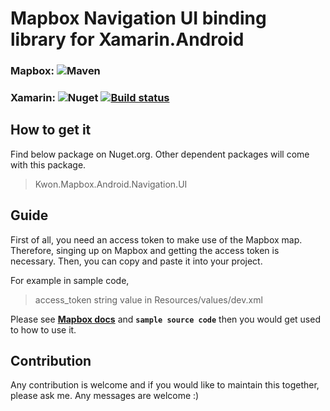 # Mapbox Navigation UI binding library for Xamarin.Android

### Mapbox: ![Maven](https://maven-badges.herokuapp.com/maven-central/com.mapbox.mapboxsdk/mapbox-android-navigation/badge.svg)
### Xamarin: ![Nuget](https://img.shields.io/nuget/v/Kwon.Mapbox.Android.Navigation.UI.svg) [![Build status](https://bradkwon.visualstudio.com/Xamarin%20Binding%20Libraries/_apis/build/status/Mapbox-NavigationUI-Xamarin.Android-CI)](https://bradkwon.visualstudio.com/Xamarin%20Binding%20Libraries/_build/latest?definitionId=11)

## How to get it
Find below package on Nuget.org. Other dependent packages will come with this package.
> Kwon.Mapbox.Android.Navigation.UI

## Guide
First of all, you need an access token to make use of the Mapbox map. Therefore, singing up on Mapbox and getting the access token is necessary. Then, you can copy and paste it into your project.

For example in sample code,
> access_token string value in Resources/values/dev.xml

Please see **[Mapbox docs](https://www.mapbox.com/android-docs/navigation/overview/)** and **`sample source code`** then you would get used to how to use it.

## Contribution
Any contribution is welcome and if you would like to maintain this together, please ask me. Any messages are welcome :)
